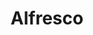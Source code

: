 ---
codehost: https://github.com/https://github.com/Alfresco
facebook: https://facebook.com/alfrescosoftware
linkedin: https://linkedin.com/company/alfresco
logohandle: alfresco
sort: alfresco
title: Alfresco
twitter: https://x.com/alfresco
website: https://www.alfresco.com/
wikipedia: https://en.wikipedia.org/wiki/Alfresco_(software)
---